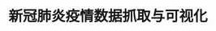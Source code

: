# 新冠肺炎疫情数据抓取与可视化

[2019新型冠状病毒疫情时间序列数据仓库]: https://github.com/BlankerL/DXY-COVID-19-Data
[2019新型冠状病毒疫情实时爬虫]: https://github.com/BlankerL/DXY-COVID-19-Crawler